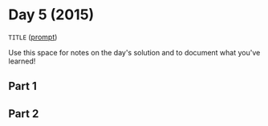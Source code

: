 # Day 5 (2015)

`TITLE` ([prompt](https://adventofcode.com/2015/day/5))

Use this space for notes on the day's solution and to document what you've learned!

## Part 1

## Part 2


